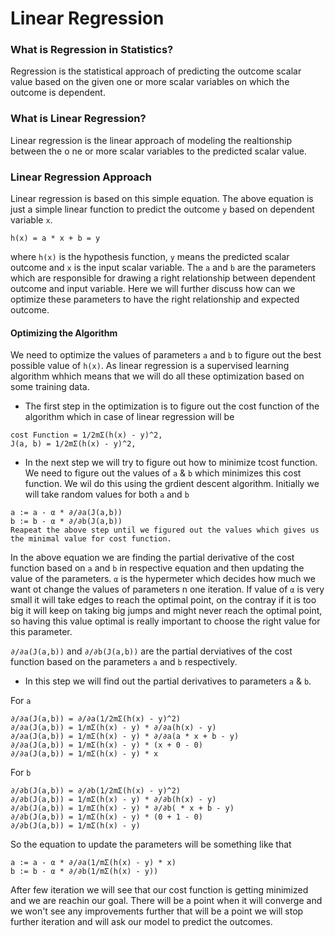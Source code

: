 # Linear Regression

### What is Regression in Statistics?
Regression is the statistical approach of predicting the outcome scalar value based on the given one or more scalar variables on which the outcome is dependent.

### What is Linear Regression?

Linear regression is the linear approach of modeling the realtionship between the o ne or more scalar variables to the predicted scalar value.

### Linear Regression Approach

Linear regression is based on this simple equation. The above equation is just a simple linear function to predict the outcome `y` based on dependent variable `x`.
```
h(x) = a * x + b = y
```
where `h(x)` is the hypothesis function, `y` means the predicted scalar outcome and `x` is the input scalar variable. The `a` and `b` are the parameters which are responsible for drawing a right relationship between dependent outcome and input variable. Here we will further discuss how can we optimize these parameters to have the right relationship and expected outcome.

#### Optimizing the Algorithm

We need to optimize the values of parameters `a` and `b` to figure out the best possible value of `h(x)`. As linear regression is a supervised learning algorithm whhich means that we will do all these optimization based on some training data.

- The first step in the optimization is to figure out the cost function of the algorithm which in case of linear regression will be
```
cost Function = 1/2mΣ(h(x) - y)^2,
J(a, b) = 1/2mΣ(h(x) - y)^2,
```
- In the next step we will try to figure out how to minimize tcost function. We need to figure out the values of `a` & `b` which minimizes this cost function. We wil do this using the grdient descent algorithm.
Initially we will take random values for both `a` and `b` 
```
a := a - α * ∂/∂a(J(a,b))
b := b - α * ∂/∂b(J(a,b))
Reapeat the above step until we figured out the values which gives us the minimal value for cost function.
```

In the above equation we are finding the partial derivative of the cost function based on `a` and `b` in respective equation and then updating the value of the parameters. 
`α` is the hypermeter which decides how much we want ot change the values of parameters n one iteration. If value of `α` is very small it will take edges to reach the optimal point, on the contray if it is too big it will keep on taking big jumps and might never reach the optimal point, so having this value optimal is really important to choose the right value for this parameter.

`∂/∂a(J(a,b))` and `∂/∂b(J(a,b))` are the partial derviatives of the cost function based on the parameters `a` and `b` respectively.

- In this step we will find out the partial derivatives to parameters `a` & `b`.

For `a`
```
∂/∂a(J(a,b)) = ∂/∂a(1/2mΣ(h(x) - y)^2)
∂/∂a(J(a,b)) = 1/mΣ(h(x) - y) * ∂/∂a(h(x) - y)
∂/∂a(J(a,b)) = 1/mΣ(h(x) - y) * ∂/∂a(a * x + b - y)
∂/∂a(J(a,b)) = 1/mΣ(h(x) - y) * (x + 0 - 0)
∂/∂a(J(a,b)) = 1/mΣ(h(x) - y) * x
```

For `b`
```
∂/∂b(J(a,b)) = ∂/∂b(1/2mΣ(h(x) - y)^2)
∂/∂b(J(a,b)) = 1/mΣ(h(x) - y) * ∂/∂b(h(x) - y)
∂/∂b(J(a,b)) = 1/mΣ(h(x) - y) * ∂/∂b( * x + b - y)
∂/∂b(J(a,b)) = 1/mΣ(h(x) - y) * (0 + 1 - 0)
∂/∂b(J(a,b)) = 1/mΣ(h(x) - y)
```

So the equation to update the parameters will be something like that
```
a := a - α * ∂/∂a(1/mΣ(h(x) - y) * x)
b := b - α * ∂/∂b(1/mΣ(h(x) - y))
```

After few iteration we will see that our cost function is getting minimized and we are reachin our goal. There will be a point when it will converge and we won't see any improvements further that will be a point we will stop further iteration and will ask our model to predict the outcomes.